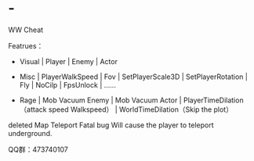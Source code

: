 # -
WW Cheat 

Featrues：
* Visual
| Player
| Enemy
| Actor

* Misc
| PlayerWalkSpeed
| Fov
| SetPlayerScale3D
| SetPlayerRotation
| Fly
| NoCilp
| FpsUnlock
| ......

* Rage
| Mob Vacuum Enemy
| Mob Vacuum Actor
| PlayerTimeDilation （attack speed Walkspeed）
| WorldTimeDilation（Skip the plot）


deleted Map Teleport
Fatal bug  Will cause the player to teleport underground.

QQ群：473740107
